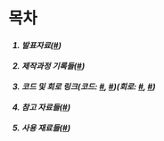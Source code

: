 <h1>목차</h1>

<h5>
<ol>
 <li>발표자료(<a href="./resources/html/발표.md">#</a>)</li><br/>
 <li>제작과정 기록들(<a href="./resources/html/제작과정.md">#</a>)</li><br/>
 <li>코드 및 회로 링크(코드: <a href="./resources/code/arduino1/Record_and_Play.ino">#</a>, <a href="./resources/code/arduino2/spectrum.ino">#</a>)(회로: <a href="./resources/images/circuits/circuit1.png">#</a>, <a href="./resources/images/circuits/circuit2.png">#</a>)</li><br/>
 <li>참고 자료들(<a href="./resources/html/참고자료.md">#</a>)</li><br/>
 <li>사용 재료들(<a href="./resources/html/사용재료들.md">#</a>)</li><br/>
</ol>
</h5>
